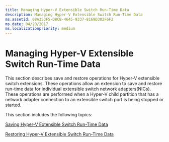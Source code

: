 ```yaml
---
title: Managing Hyper-V Extensible Switch Run-Time Data
description: Managing Hyper-V Extensible Switch Run-Time Data
ms.assetid: 08A353F5-D8CB-4645-9337-8169D302F6F2
ms.date: 04/20/2017
ms.localizationpriority: medium
---
```


# Managing Hyper-V Extensible Switch Run-Time Data


This section describes save and restore operations for Hyper-V extensible switch extensions. These operations allow an extension to save and restore run-time data for individual extensible switch network adapters(NICs). These operations are performed when a Hyper-V child partition that has a network adapter connection to an extensible switch port is being stopped or started.

This section includes the following topics:

[Saving Hyper-V Extensible Switch Run-Time Data](saving-hyper-v-extensible-switch-run-time-data.md)

[Restoring Hyper-V Extensible Switch Run-Time Data](restoring-hyper-v-extensible-switch-run-time-data.md)

 

 





